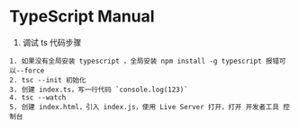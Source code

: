 # TypeScript Manual

1. 调试 ts 代码步骤
  ```
  1. 如果没有全局安装 typescript ，全局安装 npm install -g typescript 报错可以--force
  2. tsc --init 初始化
  3. 创建 index.ts，写一行代码 `console.log(123)`
  4. tsc --watch
  5. 创建 index.html，引入 index.js，使用 Live Server 打开，打开 开发者工具 控制台
  ```
